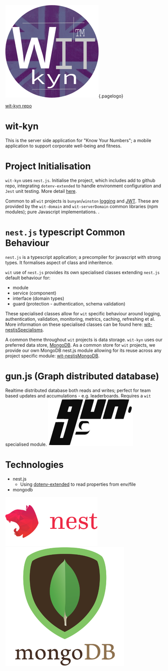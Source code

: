 ![2018 Wit Kyn](/uploads/corporate/2018-wit-kyn.png "2018 Wit Kyn"){.pagelogo}<!-- TITLE: wit-kyn -->
<!-- SUBTITLE: Know Your Numbers - collaboration with Jazz Holverson -->

[wit-kyn repo](https://github.com/wozitech/wit-kyn.git)
# wit-kyn
This is the server side application for "Know Your Numbers"; a mobile application to support corporate well-being and fitness.

# Project Initialisation
`wit-kyn` uses `nest.js`. Initialise the project, which includes add to github repo, integrating `dotenv-extended` to handle environment configuration and `Jest` unit testing. More detail [here](/projects/wit-kyn/init).

Common to all `wit` projects is `bunyan`/`winston` [logging](/projects/wit-projectLogging) and [JWT](/projects/wit-projectAuth). These are provided by the `wit-domain` and `wit-serverDomain` common libraries (npm modules); pure Javascript implementations. .

# `nest.js` typescript Common Behaviour
`nest.js` is a typescript application; a precompiler for javascript with strong types. It formalises aspect of class and inheritence.

`wit` use of `nest.js` provides its own specialised classes extending `nest.js` default behaviour for:
* module
* service (component)
* interface (domain types)
* guard (protection - authentication, schema validation)

These specialised classes allow for `wit` specific behaviour around logging, authentication, validation, monitoring, metrics, caching, refreshing et al. More information on these specialised classes can be found here: [wit-nestjsSpecialisms](/projects/wit-nestjsSpecialisms).

A common theme throughout `wit` projects is data storage. `wit-kyn` uses our preferred data store, [MongoDB](https://www.mongodb.com/). As a common store for `wit` projects, we provide our own MongoDB nest.js module allowing for its reuse across any project specific module: [wit-nestjsMongoDB](/projects/wit-nestjsMongoDB).

# gun.js (Graph distributed database)
Realtime distributed database both reads and writes; perfect for team based updates and accumulations - e.g. leaderboards. Requires a `wit` specialised module.
![Gun Js](/uploads/logos/gun-js.png "Gun Js")

# Technologies
* nest.js
	* Using [dotenv-extended](https://www.npmjs.com/package/dotenv-extended) to read properties from env/file
* mongodb

![Nest Framework Logo](/uploads/logos/nest-framework-logo.png "Nest Framework Logo") ![Mongodb Logo 1](/uploads/logos/mongodb-logo-1.png "Mongodb Logo 1")
